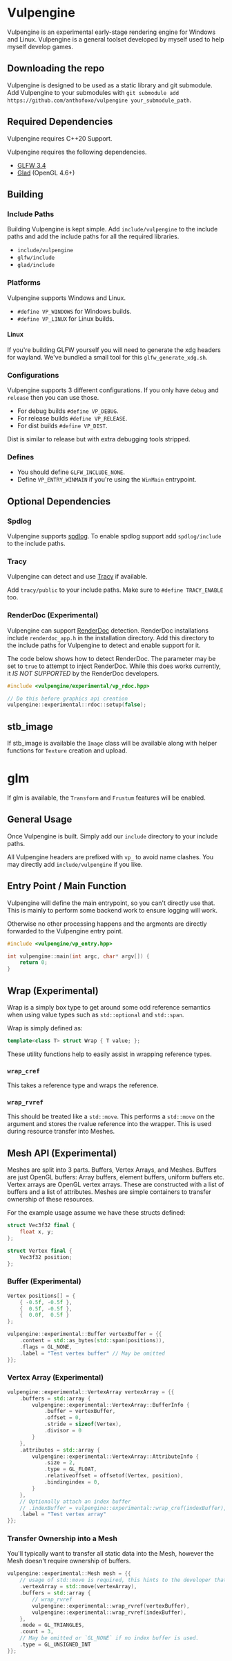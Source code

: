 # Vulpengine
Vulpengine is an experimental early-stage rendering engine for Windows and Linux. Vulpengine is a general toolset developed by myself used to help myself develop games.

## Downloading the repo
Vulpengine is designed to be used as a static library and git submodule. Add Vulpengine to your submodules with `git submodule add https://github.com/anthofoxo/vulpengine your_submodule_path`.

## Required Dependencies
Vulpengine requires C++20 Support.

Vulpengine requires the following dependencies.
* [GLFW 3.4](https://github.com/glfw/glfw/tree/3.4)
* [Glad](https://gen.glad.sh/#generator=c&api=gl%3D4.6&profile=gl%3Dcore%2Cgles1%3Dcommon) (OpenGL 4.6+)

## Building

### Include Paths
Building Vulpengine is kept simple. Add `include/vulpengine` to the include paths and add the include paths for all the required libraries.
* `include/vulpengine`
* `glfw/include`
* `glad/include`

### Platforms
Vulpengine supports Windows and Linux.
* `#define VP_WINDOWS` for Windows builds.
* `#define VP_LINUX` for Linux builds.

#### Linux
If you're building GLFW yourself you will need to generate the xdg headers for wayland. We've bundled a small tool for this `glfw_generate_xdg.sh`.

### Configurations
Vulpengine supports 3 different configurations. If you only have `debug` and `release` then you can use those.

* For debug builds `#define VP_DEBUG`.
* For release builds `#define VP_RELEASE`.
* For dist builds `#define VP_DIST`.

Dist is similar to release but with extra debugging tools stripped.

### Defines
* You should define `GLFW_INCLUDE_NONE`.
* Define `VP_ENTRY_WINMAIN` if you're using the `WinMain` entrypoint.

## Optional Dependencies

### Spdlog
Vulpengine supports [spdlog](https://github.com/gabime/spdlog/tree/v1.14.1). To enable spdlog support add `spdlog/include` to the include paths.

### Tracy
Vulpengine can detect and use [Tracy](https://github.com/wolfpld/tracy/tree/v0.11.1) if available.

Add `tracy/public` to your include paths. Make sure to `#define TRACY_ENABLE` too.

### RenderDoc (Experimental)
Vulpengine can support [RenderDoc](https://renderdoc.org/) detection. RenderDoc installations include `renderdoc_app.h` in the installation directory. Add this directory to the include paths for Vulpengine to detect and enable support for it.

The code below shows how to detect RenderDoc. The parameter may be set to `true` to attempt to inject RenderDoc. While this does works currently, it *IS NOT SUPPORTED* by the RenderDoc developers.
```cpp
#include <vulpengine/experimental/vp_rdoc.hpp>

// Do this before graphics api creation
vulpengine::experimental::rdoc::setup(false);
```

## stb_image
If stb_image is available the `Image` class will be available along with helper functions for `Texture` creation and upload.

# glm
If glm is available, the `Transform` and `Frustum` features will be enabled.

## General Usage
Once Vulpengine is built. Simply add our `include` directory to your include paths.

All Vulpengine headers are prefixed with `vp_` to avoid name clashes. You may directly add `include/vulpengine` if you like.

## Entry Point / Main Function
Vulpengine will define the main entrypoint, so you can't directly use that. This is mainly to perform some backend work to ensure logging will work.

Otherwise no other processing happens and the argments are directly forwarded to the Vulpengine entry point.

```cpp
#include <vulpengine/vp_entry.hpp>

int vulpengine::main(int argc, char* argv[]) {
	return 0;
}
```

## Wrap (Experimental)
Wrap is a simply box type to get around some odd reference semantics when using value types such as `std::optional` and `std::span`.

Wrap is simply defined as:
```cpp
template<class T> struct Wrap { T value; };
```

These utility functions help to easily assist in wrapping reference types.

### `wrap_cref`
This takes a reference type and wraps the reference.

### `wrap_rvref`
This should be treated like a `std::move`.
This performs a `std::move` on the argument and stores the rvalue reference into the wrapper. This is used during resource transfer into Meshes.

## Mesh API (Experimental)
Meshes are split into 3 parts. Buffers, Vertex Arrays, and Meshes.
Buffers are just OpenGL buffers: Array buffers, element buffers, uniform buffers etc. Vertex arrays are OpenGL vertex arrays. These are constructed with a list of buffers and a list of attributes. Meshes are simple containers to transfer ownership of these resources.

For the example usage assume we have these structs defined:
```cpp
struct Vec3f32 final {
	float x, y;
};

struct Vertex final {
	Vec3f32 position;
};
```

### Buffer (Experimental)
```cpp
Vertex positions[] = {
	{ -0.5f, -0.5f },
	{  0.5f, -0.5f },
	{  0.0f,  0.5f }
};

vulpengine::experimental::Buffer vertexBuffer = {{
	.content = std::as_bytes(std::span(positions)),
	.flags = GL_NONE,
	.label = "Test vertex buffer" // May be omitted
}};
```

### Vertex Array (Experimental)
```cpp
vulpengine::experimental::VertexArray vertexArray = {{
	.buffers = std::array {
		vulpengine::experimental::VertexArray::BufferInfo {
			.buffer = vertexBuffer,
			.offset = 0,
			.stride = sizeof(Vertex),
			.divisor = 0
		}
	},
	.attributes = std::array {
		vulpengine::experimental::VertexArray::AttributeInfo {
			.size = 2,
			.type = GL_FLOAT,
			.relativeoffset = offsetof(Vertex, position),
			.bindingindex = 0,
		}
	},
	// Optionally attach an index buffer
	// .indexBuffer = vulpengine::experimental::wrap_cref(indexBuffer),
	.label = "Test vertex array"
}};
```

### Transfer Ownership into a Mesh
You'll typically want to transfer all static data into the Mesh, however the Mesh doesn't require ownership of buffers.

```cpp
vulpengine::experimental::Mesh mesh = {{
	// usage of std::move is required, this hints to the developer that this takes ownership
	.vertexArray = std::move(vertexArray),
	.buffers = std::array {
		// wrap_rvref
		vulpengine::experimental::wrap_rvref(vertexBuffer),
		vulpengine::experimental::wrap_rvref(indexBuffer),
	},
	.mode = GL_TRIANGLES,
	.count = 3,
	// May be omitted or `GL_NONE` if no index buffer is used.
	.type = GL_UNSIGNED_INT
}};
```